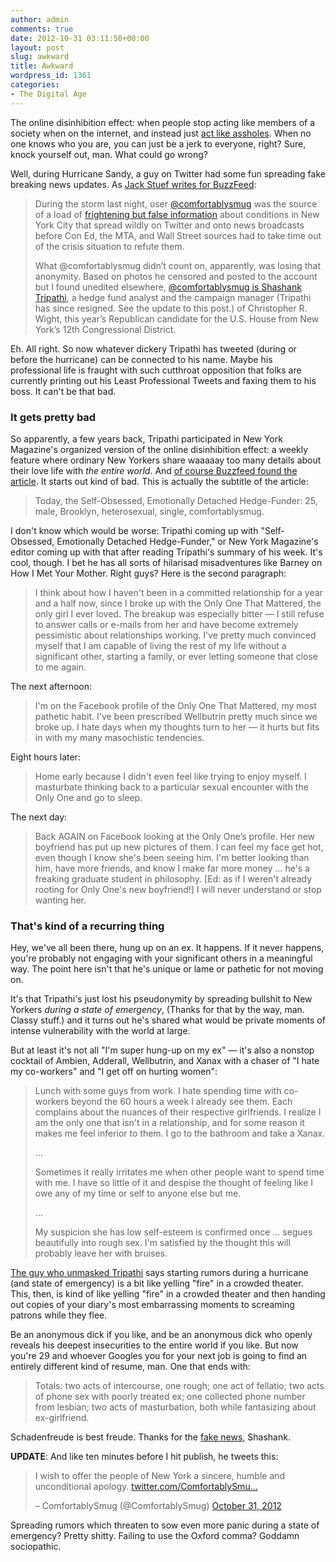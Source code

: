 ```yaml
---
author: admin
comments: true
date: 2012-10-31 03:11:50+00:00
layout: post
slug: awkward
title: Awkward
wordpress_id: 1361
categories:
- The Digital Age
---
```


The online disinhibition effect: when people stop acting like members of a society when on the internet, and instead just [act like assholes](http://www.penny-arcade.com/comic/2004/03/19). When no one knows who you are, you can just be a jerk to everyone, right? Sure, knock yourself out, man. What could go wrong?

Well, during Hurricane Sandy, a guy on Twitter had some fun spreading fake breaking news updates. As [Jack Stuef writes for BuzzFeed](http://www.buzzfeed.com/jackstuef/the-man-behind-comfortablysmug-hurricane-sandys):

> During the storm last night, user [@comfortablysmug](http://twitter.com/comfortablysmug) was the source of a load of [frightening but false information](http://buzzfeedpolitics.tumblr.com/post/34623254677/how-one-well-connected-pseudonymous-twitter-spread) about conditions in New York City that spread wildly on Twitter and onto news broadcasts before Con Ed, the MTA, and Wall Street sources had to take time out of the crisis situation to refute them.
>
> What @comfortablysmug didn’t count on, apparently, was losing that anonymity. Based on photos he censored and posted to the account but I found unedited elsewhere, [@comfortablysmug is Shashank Tripathi](http://www.buzzfeed.com/jackstuef/the-man-behind-comfortablysmug-hurricane-sandys), a hedge fund analyst and the campaign manager (Tripathi has since resigned. See the update to this post.) of Christopher R. Wight, this year’s Republican candidate for the U.S. House from New York’s 12th Congressional District.

Eh. All right. So now whatever dickery Tripathi has tweeted (during or before the hurricane) can be connected to his name. Maybe his professional life is fraught with such cutthroat opposition that folks are currently printing out his Least Professional Tweets and faxing them to his boss. It can't be that bad. <!-- more -->

### It gets pretty bad

So apparently, a few years back, Tripathi participated in New York Magazine's organized version of the online disinhibition effect: a weekly feature where ordinary New Yorkers share waaaaay too many details about their love life with *the entire world*. And [of course Buzzfeed found the article](http://nymag.com/daily/intel/2008/10/the_self-_obsessed_emotionally.html). It starts out kind of bad. This is actually the subtitle of the article:

> Today, the Self-Obsessed, Emotionally Detached Hedge-Funder: 25, male, Brooklyn, heterosexual, single, comfortablysmug.

I don't know which would be worse: Tripathi coming up with "Self-Obsessed, Emotionally Detached Hedge-Funder," or New York Magazine's editor coming up with that after reading Tripathi's summary of his week. It's cool, though. I bet he has all sorts of hilarisad misadventures like Barney on How I Met Your Mother. Right guys? Here is the second paragraph:

> I think about how I haven't been in a committed relationship for a year and a half now, since I broke up with the Only One That Mattered, the only girl I ever loved. The breakup was especially bitter — I still refuse to answer calls or e-mails from her and have become extremely pessimistic about relationships working. I've pretty much convinced myself that I am capable of living the rest of my life without a significant other, starting a family, or ever letting someone that close to me again.

The next afternoon: 

> I'm on the Facebook profile of the Only One That Mattered, my most pathetic habit. I've been prescribed Wellbutrin pretty much since we broke up. I hate days when my thoughts turn to her — it hurts but fits in with my many masochistic tendencies. 

Eight hours later:

> Home early because I didn't even feel like trying to enjoy myself. I masturbate thinking back to a particular sexual encounter with the Only One and go to sleep.

The next day:

> Back AGAIN on Facebook looking at the Only One’s profile. Her new boyfriend has put up new pictures of them. I can feel my face get hot, even though I know she's been seeing him. I'm better looking than him, have more friends, and know I make far more money … he's a freaking graduate student in philosophy. [Ed: as if I weren't already rooting for Only One's new boyfriend!] I will never understand or stop wanting her. 

### That's kind of a recurring thing

Hey, we've all been there, hung up on an ex. It happens. If it never happens, you're probably not engaging with your significant others in a meaningful way. The point here isn't that he's unique or lame or pathetic for not moving on.

It's that Tripathi's just lost his pseudonymity by spreading bullshit to New Yorkers *during a state of emergency*, (Thanks for that by the way, man. Classy stuff.) and it turns out he's shared what would be private moments of intense vulnerability with the world at large.  

But at least it's not all "I'm super hung-up on my ex" — it's also a nonstop cocktail of Ambien, Adderall, Wellbutrin, and Xanax with a chaser of "I hate my co-workers" and "I get off on hurting women":

>  Lunch with some guys from work. I hate spending time with co-workers beyond the 60 hours a week I already see them. Each complains about the nuances of their respective girlfriends. I realize I am the only one that isn't in a relationship, and for some reason it makes me feel inferior to them. I go to the bathroom and take a Xanax. 
>
> …
>
> Sometimes it really irritates me when other people want to spend time with me. I have so little of it and despise the thought of feeling like I owe any of my time or self to anyone else but me. 
>
> …
>
> My suspicion she has low self-esteem is confirmed once … segues beautifully into rough sex. I'm satisfied by the thought this will probably leave her with bruises.

[The guy who unmasked Tripathi](http://www.buzzfeed.com/jackstuef) says starting rumors during a hurricane (and state of emergency) is a bit like yelling "fire" in a crowded theater. This, then, is kind of like yelling "fire" in a crowded theater and then handing out copies of your diary's most embarrassing moments to screaming patrons while they flee. 

Be an anonymous dick if you like, and be an anonymous dick who openly reveals his deepest insecurities to the entire world if you like. But now you're 29 and whoever Googles you for your next job is going to find an entirely different kind of resume, man. One that ends with:

> Totals: two acts of intercourse, one rough; one act of fellatio; two acts of phone sex with poorly treated ex; one collected phone number from lesbian; two acts of masturbation, both while fantasizing about ex-girlfriend.

Schadenfreude is best freude. Thanks for the [fake news](http://buzzfeedpolitics.tumblr.com/post/34623254677/how-one-well-connected-pseudonymous-twitter-spread), Shashank.

**UPDATE**: And like ten minutes before I hit publish, he tweets this:

> I wish to offer the people of New York a sincere, humble and unconditional apology. [twitter.com/ComfortablySmu…](http://t.co/kIRDqgFR)
> 
> – ComfortablySmug (@ComfortablySmug) [October 31, 2012](https://twitter.com/ComfortablySmug/status/263466343360253952)

Spreading rumors which threaten to sow even more panic during a state of emergency? Pretty shitty. Failing to use the Oxford comma? Goddamn sociopathic. 
